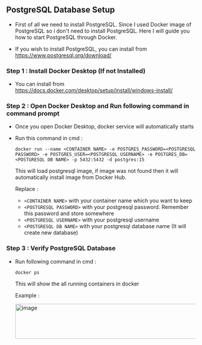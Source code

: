 ## PostgreSQL Database Setup 

- First of all we need to install PostgreSQL. Since I used Docker image of PostgreSQL so i don't need to install PostgreSQL.
  Here I will guide you how to start PostgreSQL through Docker.

- If you wish to install PostgreSQL, you can install from https://www.postgresql.org/download/

### Step 1 : Install Docker Desktop (If not Installed)

  - You can install from https://docs.docker.com/desktop/setup/install/windows-install/ 

### Step 2 : Open Docker Desktop and Run following command in command prompt

  - Once you open Docker Desktop, docker service will automatically starts
  - Run this command in cmd :
    ```
    docker run --name <CONTAINER NAME> -e POSTGRES_PASSWORD=<POSTGRESQL PASSWORD> -e POSTGRES_USER=<POSTGRESQL USERNAME> -e POSTGRES_DB=<POSTGRESQL DB NAME> -p 5432:5432 -d postgres:15
    ```
    This will load postgresql image, if image was not found then it will automatically install image from Docker Hub.

    Replace :

    -  `<CONTAINER NAME>` with your container name which you want to keep
    -  `<POSTGRESQL PASSWORD>` with your postgresql password. Remember this password and store somewhere
    -  `<POSTGRESQL USERNAME>` with your postgresql username
    -  `<POSTGRESQL DB NAME>` with your postgresql database name (It will create new database)
    
    
### Step 3 : Verify PostgreSQL Database

  - Run following command in cmd :
    ```
    docker ps
    ```

    This will show the all running containers in docker

    Example :

    <img width="1562" height="93" alt="image" src="https://github.com/user-attachments/assets/e83e45c7-e684-4d8b-b48b-2bbbb158d955" />

    
